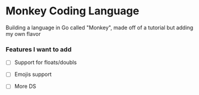 # Monkey Coding Language

Building a language in Go called "Monkey", made off of a tutorial but adding my own flavor




### Features I want to add

- [ ] Support for floats/doubls
- [ ] Emojis support
- [ ] More DS


